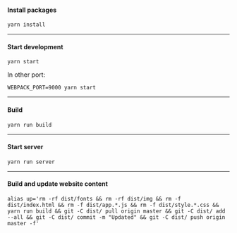 #### Install packages
```
yarn install
```
---
#### Start development
```
yarn start
```
In other port:
```
WEBPACK_PORT=9000 yarn start
```
---
#### Build
```
yarn run build
```
---
#### Start server
```
yarn run server
```
---
#### Build and update website content
```
alias up='rm -rf dist/fonts && rm -rf dist/img && rm -f dist/index.html && rm -f dist/app.*.js && rm -f dist/style.*.css && yarn run build && git -C dist/ pull origin master && git -C dist/ add --all && git -C dist/ commit -m "Updated" && git -C dist/ push origin master -f'
```
